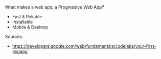 What makes a web app, a Progressive Web App?
- Fast & Reliable
- Installable
- Mobile & Desktop

Sources:
- https://developers.google.com/web/fundamentals/codelabs/your-first-pwapp/
